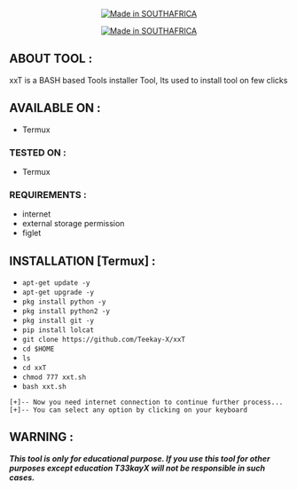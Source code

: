 <p align="center">
<a href="https://t.me/T3kayX"><img title="Made in SOUTHAFRICA" src="https://img.shields.io/badge/MADE%20IN-RSA-SCRIPT?colorA=%23ff8100&colorB=%23017e40&colorC=%23ff0000&style=for-the-badge"></a>
</p>
<p align="center">
<a href="https://t.me/T3kayX"><img title="Made in SOUTHAFRICA" src="https://img.shields.io/badge/Tool-xxT:-green.svg"></a

</p>


## ABOUT TOOL :

xxT is a BASH based Tools installer Tool, Its used to install tool on few clicks

## AVAILABLE ON :

* Termux

### TESTED ON :

* Termux

### REQUIREMENTS :
* internet
* external storage permission
* figlet


## INSTALLATION [Termux] :

* `apt-get update -y`
* `apt-get upgrade -y`
* `pkg install python -y`
* `pkg install python2 -y`
* `pkg install git -y`
* `pip install lolcat`
* `git clone https://github.com/Teekay-X/xxT`
* `cd $HOME`
* `ls`
* `cd xxT`
* `chmod 777 xxt.sh`
* `bash xxt.sh`
```
[+]-- Now you need internet connection to continue further process...
[+]-- You can select any option by clicking on your keyboard

```


## WARNING : 
***This tool is only for educational purpose. If you use this tool for other purposes except education T33kayX will not be responsible in such cases.***
